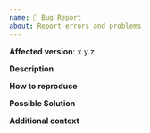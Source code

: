 ```yaml
---
name: 🐛 Bug Report
about: Report errors and problems
---
```


**Affected version**: x.y.z

**Description**  
<!-- A clear and concise description of the problem. -->

**How to reproduce**  
<!-- Give clear instructions on how to reproduce the issue (include configuration if necessary).  -->

**Possible Solution**  
<!--- Optional: only if you have suggestions on a fix/reason for the bug -->

**Additional context**  
<!-- Optional: any other context about the problem: log messages, screenshots, etc. -->